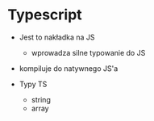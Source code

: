 # Typescript

-   Jest to nakładka na JS
    -   wprowadza silne typowanie do JS
-   kompiluje do natywnego JS'a

-   Typy TS
    -   string
    -   array